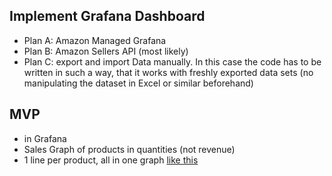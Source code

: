 ## Implement Grafana Dashboard
* Plan A: Amazon Managed Grafana
* Plan B: Amazon Sellers API (most likely)
* Plan C: export and import Data manually. In this case the code has to be written in such a way, that it works with freshly exported data sets (no manipulating the dataset in Excel or similar beforehand)

## MVP
* in Grafana
* Sales Graph of products in quantities (not revenue)
* 1 line per product, all in one graph [like this](https://www.slideteam.net/media/catalog/product/cache/1280x720/p/r/products_annual_sales_comparison_graph_slide01.jpg)
